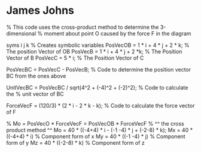 # James Johns

% This code uses the cross-product method to determine the 3-dimensional 
% moment about point O caused by the force F in the diagram

syms i j k % Creates symbolic variables
PosVecOB = 1 * i + 4 * j + 2 * k; % The position Vector of OB
PosVecB = 1 * i + 4 * j + 2 *k; % The Position Vector of B
PosVecC = 5 * i; % The Position Vector of C

PosVecBC = PosVecC - PosVecB; % Code to determine the position vector BC from the ones above

UnitVecBC = PosVecBC / sqrt(4^2 + (-4)^2 + (-2)^2); % Code to calculate the
% unit vector of BC

ForceVecF = (120/3) * (2 * i - 2 * k - k); % Code to calculate the force vector of F

% Mo = PosVecO * ForceVecF = PosVecOB * ForceVecF
% ^^ the cross product method ^^
Mo = 40 * ((-4+4) * i - (-1 -4) * j + (-2-8) * k);
Mx = 40 * ((-4+4) * i) % Component form of x
My = 40 * ((-1 -4) * j) % Component form of y
Mz = 40 * ((-2-8) * k) % Component form of z
